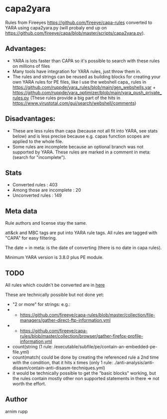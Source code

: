 # capa2yara

Rules from Fireeyes https://github.com/fireeye/capa-rules converted to YARA using capa2yara.py (will probaly end up on https://github.com/fireeye/capa/blob/master/scripts/capa2yara.py).

## Advantages:
* YARA is lots faster than CAPA so it's possible to search with these rules on millions of files
* Many tools have integration for YARA rules, just throw them in. 
* The rules and strings can be reused as building blocks for creating your own YARA rules for PE files, like I use the webshell capa_ rules in https://github.com/ruppde/yara_rules/blob/main/gen_webshells.yar + https://github.com/ruppde/yara_optimizer/blob/main/yara_push_private_rules.py (These rules provide a big part of the hits in https://www.virustotal.com/gui/search/webshell/comments)

## Disadvantages:
* These are less rules than capa (because not all fit into YARA, see stats below) and is less precise because e.g. capas function scopes are applied to the whole file.
* Some rules are incomplete because an optional branch was not supported by YARA. These rules are marked in a comment in meta: (search for "incomplete").

## Stats
* Converted rules              : 403
* Among those are incomplete   : 20
* Unconverted rules            : 149

## Meta data
Rule authors and license stay the same.

att&ck and MBC tags are put into YARA rule tags. All rules are tagged with "CAPA" for easy filtering.

The date = in meta: is the date of converting (there is no date in capa rules).

Minimum YARA version is 3.8.0 plus PE module.

## TODO

All rules which couldn't be converted are in [here](./unsupported_capa_rules.yml)

These are technically possible but not done yet:
* "2 or more" for strings: e.g.:
* - https://github.com/fireeye/capa-rules/blob/master/collection/file-managers/gather-direct-ftp-information.yml 
* - https://github.com/fireeye/capa-rules/blob/master/collection/browser/gather-firefox-profile-information.yml
* count(string    (1 rule: /executable/subfile/pe/contain-an-embedded-pe-file.yml)
* count(match( could be done by creating the referenced rule a 2nd time with the condition, that it hits x times (only 1 rule: ./anti-analysis/anti-disasm/contain-anti-disasm-techniques.yml)
* it would be technically possible to get the "basic blocks" working, but the rules contain mostly other non supported statements in there => not worth the effort.



## Author
arnim rupp
